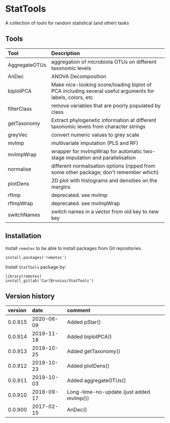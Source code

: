 # StatTools
A collection of tools for random statistical (and other) tasks

## Tools
Tool | Description
:--- | :----------
AggregateOTUs | aggregation of microbiota OTUs on different taxonomic levels
AnDec | ANOVA Decomposition
biplotPCA | Make nice-looking score/loading biplot of PCA including several useful arguments for labels, colors, etc
filterClass | remove variables that are poorly populated by class
getTaxonomy | Extract phylogenetic information at different taxonomic levels from character strings
greyVec | convert numeric values to grey scale
mvImp | multivariate imputation (PLS and RF)
mvImpWrap | wrapper for mvImpWrap for automatic two-stage imputation and parallelisation
normalise | different normalisation options (ripped from some other package; don't remember which)
plotDens | 2D plot with histograms and densities on the margins
rfImp | deprecated. see mvImp
rfImpWrap | deprecated. see mvImpWrap
switchNames | switch names in a vector from old key to new key

## Installation
Install `remotes` to be able to install packages from Git repositories.
```
install.packages('remotes')
```

Install `StatTools` package by:
```
library(remotes)
install_gitlab('CarlBrunius/StatTools')

```

## Version history
version | date | comment
:------ | :--- | :------
0.0.915 | 2020-06-09 | Added pStar()
0.0.914 | 2019-11-18 | Added biplotPCA()
0.0.913 | 2019-10-25 | Added getTaxonomy()
0.0.912 | 2019-10-23 | Added plotDens()
0.0.911 | 2019-10-03 | Added aggregateOTUs()
0.0.910 | 2018-09-17 | Long-time-no-update (just added mvImp())
0.0.900 | 2017-02-15 | AnDec()
